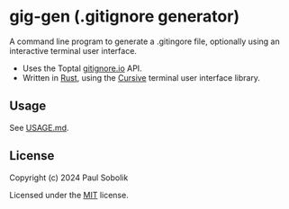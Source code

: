 # gig-gen (.gitignore generator)
A command line program to generate a .gitingore file, optionally using an interactive terminal user interface.

- Uses the Toptal [gitignore.io][toptal] API.
- Written in [Rust][rust], using the [Cursive][cursive] terminal user interface library.


## Usage
See [USAGE.md][usage].

## License
Copyright (c) 2024 Paul Sobolik

Licensed under the [MIT][mit] license.

[toptal]: https://www.toptal.com/developers/gitignore/
[rust]: https://www.rust-lang.org/
[cursive]: https://docs.rs/crate/cursive/0.21.1
[mit]: LICENSE
[usage]: USAGE.md
